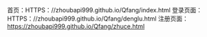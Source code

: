 首页：HTTPS：//zhoubapi999.github.io/Qfang/index.html
登录页面：HTTPS：//zhoubapi999.github.io/Qfang/denglu.html
注册页面：https://zhoubapi999.github.io/Qfang/zhuce.html

